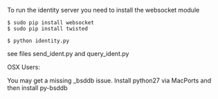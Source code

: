 To run the identity server you need to install the websocket module

```
$ sudo pip install websocket
$ sudo pip install twisted

$ python identity.py
```

see files send_ident.py and query_ident.py


OSX Users: 

You may get a missing _bsddb issue. Install python27 via MacPorts and then install py-bsddb


